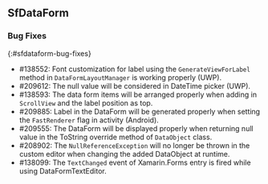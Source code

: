 ## SfDataForm

### Bug Fixes
{:#sfdataform-bug-fixes}

* \#138552: Font customization for label using the `GenerateViewForLabel` method in `DataFormLayoutManager` is working properly (UWP).
* \#209612: The null value will be considered in DateTime picker (UWP).
* \#138593: The data form items will be arranged properly when adding in `ScrollView` and the label position as top.
* \#209885: Label in the DataForm will be generated properly when setting the `FastRenderer` flag in activity (Android).
* \#209555: The DataForm will be displayed properly when returning null value in the ToString override method of `DataObject` class.
* \#208902: The `NullReferenceException` will no longer be thrown in the custom editor when changing the added DataObject at runtime.
* \#138099: The `TextChanged` event of Xamarin.Forms entry is fired while using DataFormTextEditor.
